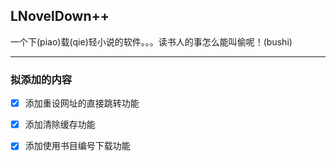 ## LNovelDown++

一个下(piao)载(qie)轻小说的软件。。。读书人的事怎么能叫偷呢！(bushi)

---

### 拟添加的内容

- [x] 添加重设网址的直接跳转功能

- [x] 添加清除缓存功能

- [x] 添加使用书目编号下载功能
